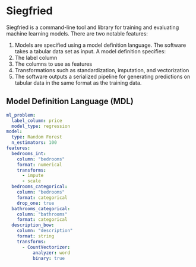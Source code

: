 # Siegfried
Siegfried is a command-line tool and library for training and evaluating machine learning models. There are two
notable features:

1. Models are specified using a model definition language.  The software takes a tabular data set as input.
A model definition specifies:
  1. The label column
  1. The columns to use as features
  1. Transformations such as standardization, imputation, and vectorization
1. The software outputs a serialized pipeline for generating predictions on tabular data in the same
format as the training data.

## Model Definition Language (MDL)

```yaml
ml_problem:
  label_column: price
  model_type: regression
model:
  type: Random Forest
  n_estimators: 100
features:
  bedrooms_int:
    column: "bedrooms"
    format: numerical
    transforms:
      - impute
      - scale
  bedrooms_categorical:
    column: "bedrooms"
    format: categorical
    drop_one: true
  bathrooms_categorical:
    column: "bathrooms"
    format: categorical
  description_bow:
    column: "description"
    format: string
    transforms:
      - CountVectorizer:
          analyzer: word
          binary: true
```


